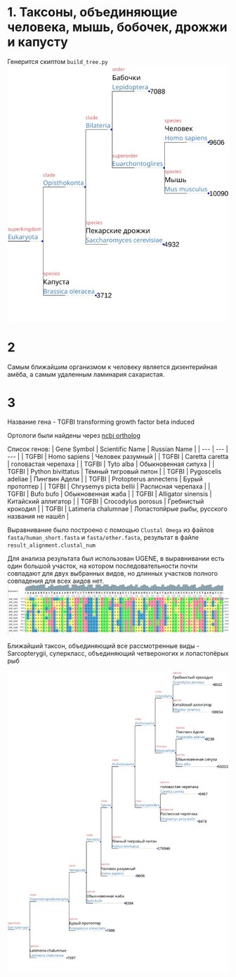 # 1. Таксоны, объединяющие человека, мышь, бобочек, дрожжи и капусту
Генерится скиптом ```build_tree.py```
![](q1.png)

# 2
Самым ближайшим организмом к человеку является дизентерийная амёба, а 
самым удаленным ламинария сахаристая.

# 3
Название гена - TGFBI transforming growth factor beta induced

Ортологи были найдены через [ncbi ortholog](https://www.ncbi.nlm.nih.gov/gene/7045/ortholog/?scope=9606)

Список генов:
| Gene Symbol | Scientific Name | Russian Name |
| --- | --- | --- |
| TGFBI | Homo sapiens | Человек разумный |
| TGFBI | Caretta caretta | головастая черепаха |
| TGFBI | Tyto alba | Обыкновенная сипуха |
| TGFBI | Python bivittatus | Тёмный тигровый питон |
| TGFBI | Pygoscelis adeliae |  Пингвин Адели |
| TGFBI | Protopterus annectens | Бурый протоптер |
| TGFBI | Chrysemys picta bellii | Расписная черепаха |
| TGFBI | Bufo bufo | Обыкновенная жаба |
| TGFBI | Alligator sinensis | Китайский аллигатор |
| TGFBI | Crocodylus porosus | Гребнистый крокодил |
| TGFBI | Latimeria chalumnae | Лопастопйрые рыбы, русского названия не нашёл |


Выравнивание было построено с помощью ```Clustal Omega``` из файлов ```fasta/human_short.fasta``` и ```fasta/other.fasta```, результат в файле ```result_alignment.clustal_num```

Для анализа результата был использован UGENE, в выравнивании есть один большой участок, на котором последовательности почти совпадают для двух выбранных видов, но длинных участков полного совпадения для всех аидов нет.
![](ugene.png)

Ближайший таксон, объединяющий все рассмотренные виды - Sarcopterygii, суперкласс, объединяющий четвероногих и лопастопёрых рыб

![](q2.png)